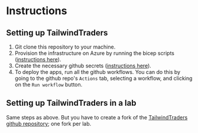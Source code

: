 # Instructions

## Setting up TailwindTraders

1. Git clone this repository to your machine.
2. Provision the infrastructure on Azure by running the bicep scripts ([instructions here](../iac/readme.md)).
3. Create the necessary github secrets ([instructions here](../.github/workflows/secrets.md)).
4. To deploy the apps, run all the github workflows. You can do this by going to the github repo's `Actions` tab, selecting a workflow, and clicking on the `Run workflow` button.

## Setting up TailwindTraders in a lab

Same steps as above. But you have to create a fork of the [TailwindTraders github repository](https://github.com/CloudLabs-AI/TailwindTraders); one fork per lab.

